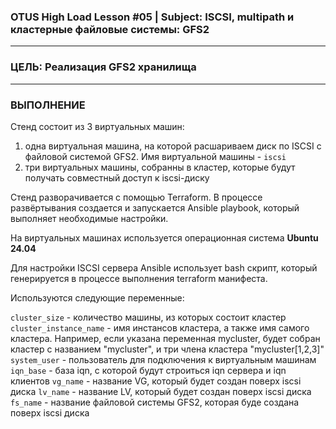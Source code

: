 ### OTUS High Load Lesson #05 | Subject: ISCSI, multipath и кластерные файловые системы: GFS2 
---------------------------
### ЦЕЛЬ: Реализация GFS2 хранилища 
---------------------------
### ВЫПОЛНЕНИЕ

Стенд состоит из 3 виртуальных машин: 
1. одна виртуальная машина, на которой расшариваем диск по ISCSI с файловой системой GFS2. Имя виртуальной машины - `iscsi`
2. три виртуальных машины, собранны в кластер, которые будут получать совместный доступ к iscsi-диску

Стенд разворачивается с помощью Terraform. В процессе развёртывания создается и запускается Ansible playbook, который выполняет необходимые настройки.

На виртуальных машинах используется операционная система __Ubuntu 24.04__

Для настройки ISCSI сервера Ansible использует bash скрипт, который генерируется в процессе выполнения terraform манифеста.

Используются следующие переменные:

`cluster_size` - количество машины, из которых состоит кластер
`cluster_instance_name` - имя инстансов кластера, а также имя самого кластера. Например, если указана переменная mycluster, будет собран кластер с названием "mycluster", и три члена кластера "mycluster[1,2,3]"
`system_user` - пользователь для подключения к виртуальным машинам
`iqn_base` - база iqn, с которой будут строиться iqn сервера и iqn клиентов
`vg_name` - название VG, который будет создан поверх iscsi диска
`lv_name` - название LV, который будет создан поверх iscsi диска
`fs_name` - название файловой системы GFS2, которая буде создана поверх iscsi диска
